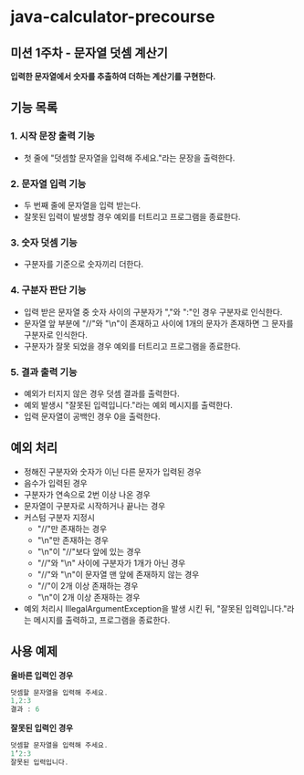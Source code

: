 # java-calculator-precourse

## 미션 1주차 - 문자열 덧셈 계산기

**입력한 문자열에서 숫자를 추출하여 더하는 계산기를 구현한다.**

## 기능 목록

### 1. 시작 문장 출력 기능

- 첫 줄에 "덧셈할 문자열을 입력해 주세요."라는 문장을 출력한다.

### 2. 문자열 입력 기능

- 두 번째 줄에 문자열을 입력 받는다.
- 잘못된 입력이 발생할 경우 예외를 터트리고 프로그램을 종료한다.

### 3. 숫자 덧셈 기능

- 구분자를 기준으로 숫자끼리 더한다.

### 4. 구분자 판단 기능

- 입력 받은 문자열 중 숫자 사이의 구분자가 ","와 ":"인 경우 구분자로 인식한다.
- 문자열 앞 부분에 "//"와 "\n"이 존재하고 사이에 1개의 문자가 존재하면 그 문자를 구분자로 인식한다.
- 구분자가 잘못 되었을 경우 예외를 터트리고 프로그램을 종료한다.

### 5. 결과 출력 기능

- 예외가 터지지 않은 경우 덧셈 결과를 출력한다.
- 예외 발생시 "잘못된 입력입니다."라는 예외 메시지를 출력한다.
- 입력 문자열이 공백인 경우 0을 출력한다.

## 예외 처리

- 정해진 구분자와 숫자가 이닌 다른 문자가 입력된 경우
- 음수가 입력된 경우
- 구분자가 연속으로 2번 이상 나온 경우
- 문자열이 구분자로 시작하거나 끝나는 경우
- 커스텀 구분자 지정시
  - "//"만 존재하는 경우
  - "\n"만 존재하는 경우
  - "\n"이 "//"보다 앞에 있는 경우
  - "//"와 "\n" 사이에 구분자가 1개가 아닌 경우
  - "//"와 "\n"이 문자열 맨 앞에 존재하지 않는 경우
  - "//"이 2개 이상 존재하는 경우
  - "\n"이 2개 이상 존재하는 경우
- 예외 처리시 IllegalArgumentException을 발생 시킨 뒤, "잘못된 입력입니다."라는 메시지를 출력하고, 프로그램을 종료한다.

## 사용 예제

**올바른 입력인 경우**

```java
덧셈할 문자열을 입력해 주세요.
1,2:3
결과 : 6
```

**잘못된 입력인 경우**

```java
덧셈할 문자열을 입력해 주세요.
1’2:3
잘못된 입력입니다.
```
